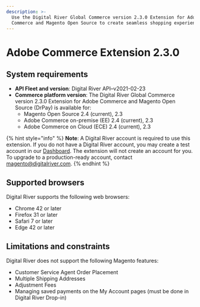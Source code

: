 ```yaml
---
description: >-
  Use the Digital River Global Commerce version 2.3.0 Extension for Adobe
  Commerce and Magento Open Source to create seamless shopping experiences.
---
```


# Adobe Commerce Extension 2.3.0

## System requirements

* **API Fleet and version**: Digital River API–v2021-02-23
* **Commerce platform version**: The Digital River Global Commerce version 2.3.0 Extension for Adobe Commerce and Magento Open Source (DrPay) is available for:
  * Magento Open Source 2.4 (current), 2.3&#x20;
  * Adobe Commerce on-premise (EE) 2.4 (current), 2.3
  * Adobe Commerce on Cloud (ECE) 2.4 (current), 2.3

{% hint style="info" %}
**Note**: A Digital River account is required to use this extension. If you do not have a Digital River account, you may create a test account in our [Dashboard](https://dashboard.digitalriver.com/signup). The extension will not create an account for you. To upgrade to a production-ready account, contact [magento@digitalriver.com](mailto:magento@digitalriver.com).&#x20;
{% endhint %}

## **Supported browsers**

Digital River supports the following web browsers:

* Chrome 42 or later
* Firefox 31 or later
* Safari 7 or later&#x20;
* Edge 42 or later

## Limitations and constraints

Digital River does not support the following Magento features:

* Customer Service Agent Order Placement
* Multiple Shipping Addresses
* Adjustment Fees
* Managing saved payments  on the My Account pages (must be done in Digital River Drop-in)

